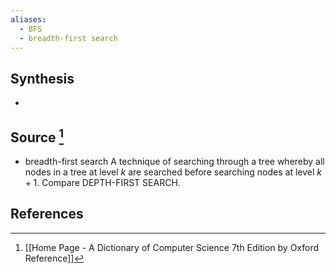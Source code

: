 ```yaml
---
aliases:
  - BFS
  - breadth-first search
---
```

## Synthesis
- 
## Source [^1]
- breadth-first search A technique of searching through a tree whereby all nodes in a tree at level $k$ are searched before searching nodes at level $k+1$. Compare DEPTH-FIRST SEARCH.
## References

[^1]: [[Home Page - A Dictionary of Computer Science 7th Edition by Oxford Reference]]